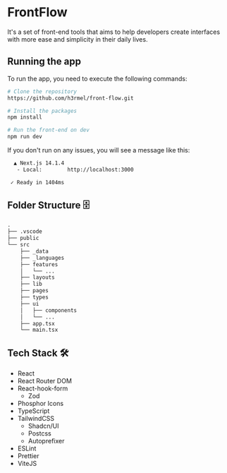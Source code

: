 # FrontFlow

It's a set of front-end tools that aims to help developers create interfaces with more ease and simplicity in their daily lives.

## Running the app

To run the app, you need to execute the following commands:

```bash
# Clone the repository
https://github.com/h3rmel/front-flow.git

# Install the packages
npm install

# Run the front-end on dev
npm run dev
```

If you don't run on any issues, you will see a message like this:

```bash
  ▲ Next.js 14.1.4
   - Local:        http://localhost:3000

 ✓ Ready in 1404ms
```

## Folder Structure 🗄️

```md
.
├── .vscode
├── public
└── src
    ├── _data
    ├── _languages
    ├── features
    │   └── ...
    ├── layouts
    ├── lib
    ├── pages
    ├── types
    ├── ui
    │   ├── components
    │   └── ...
    ├── app.tsx
    └── main.tsx
```

## Tech Stack 🛠️

- React
- React Router DOM
- React-hook-form
  - Zod
- Phosphor Icons
- TypeScript
- TailwindCSS
  - Shadcn/UI
  - Postcss
  - Autoprefixer
- ESLint
- Prettier
- ViteJS